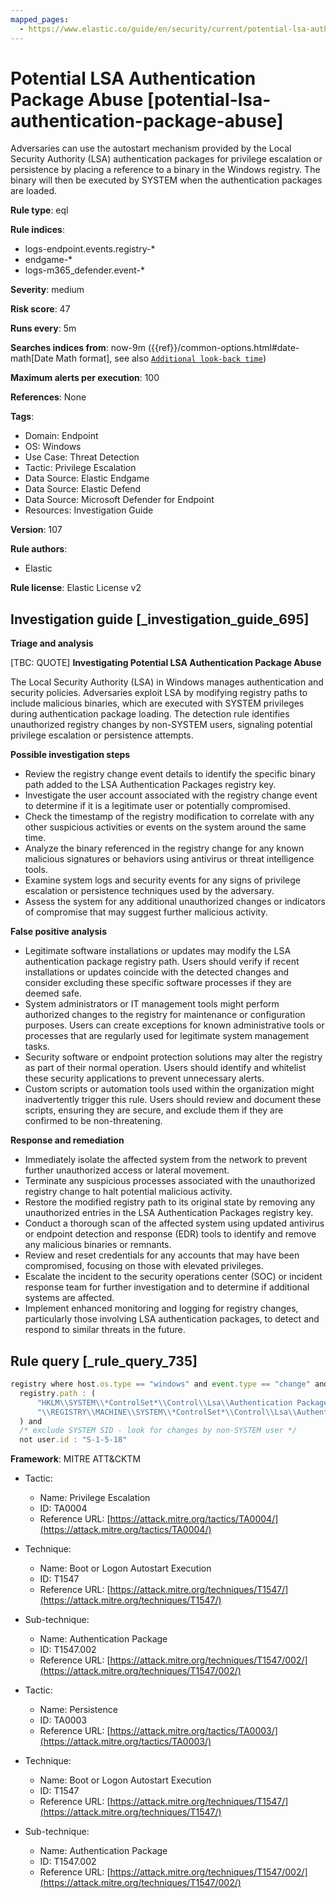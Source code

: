 ```yaml
---
mapped_pages:
  - https://www.elastic.co/guide/en/security/current/potential-lsa-authentication-package-abuse.html
---
```


# Potential LSA Authentication Package Abuse [potential-lsa-authentication-package-abuse]

Adversaries can use the autostart mechanism provided by the Local Security Authority (LSA) authentication packages for privilege escalation or persistence by placing a reference to a binary in the Windows registry. The binary will then be executed by SYSTEM when the authentication packages are loaded.

**Rule type**: eql

**Rule indices**:

* logs-endpoint.events.registry-*
* endgame-*
* logs-m365_defender.event-*

**Severity**: medium

**Risk score**: 47

**Runs every**: 5m

**Searches indices from**: now-9m ({{ref}}/common-options.html#date-math[Date Math format], see also [`Additional look-back time`](docs-content://solutions/security/detect-and-alert/create-detection-rule.md#rule-schedule))

**Maximum alerts per execution**: 100

**References**: None

**Tags**:

* Domain: Endpoint
* OS: Windows
* Use Case: Threat Detection
* Tactic: Privilege Escalation
* Data Source: Elastic Endgame
* Data Source: Elastic Defend
* Data Source: Microsoft Defender for Endpoint
* Resources: Investigation Guide

**Version**: 107

**Rule authors**:

* Elastic

**Rule license**: Elastic License v2

## Investigation guide [_investigation_guide_695]

**Triage and analysis**

[TBC: QUOTE]
**Investigating Potential LSA Authentication Package Abuse**

The Local Security Authority (LSA) in Windows manages authentication and security policies. Adversaries exploit LSA by modifying registry paths to include malicious binaries, which are executed with SYSTEM privileges during authentication package loading. The detection rule identifies unauthorized registry changes by non-SYSTEM users, signaling potential privilege escalation or persistence attempts.

**Possible investigation steps**

* Review the registry change event details to identify the specific binary path added to the LSA Authentication Packages registry key.
* Investigate the user account associated with the registry change event to determine if it is a legitimate user or potentially compromised.
* Check the timestamp of the registry modification to correlate with any other suspicious activities or events on the system around the same time.
* Analyze the binary referenced in the registry change for any known malicious signatures or behaviors using antivirus or threat intelligence tools.
* Examine system logs and security events for any signs of privilege escalation or persistence techniques used by the adversary.
* Assess the system for any additional unauthorized changes or indicators of compromise that may suggest further malicious activity.

**False positive analysis**

* Legitimate software installations or updates may modify the LSA authentication package registry path. Users should verify if recent installations or updates coincide with the detected changes and consider excluding these specific software processes if they are deemed safe.
* System administrators or IT management tools might perform authorized changes to the registry for maintenance or configuration purposes. Users can create exceptions for known administrative tools or processes that are regularly used for legitimate system management tasks.
* Security software or endpoint protection solutions may alter the registry as part of their normal operation. Users should identify and whitelist these security applications to prevent unnecessary alerts.
* Custom scripts or automation tools used within the organization might inadvertently trigger this rule. Users should review and document these scripts, ensuring they are secure, and exclude them if they are confirmed to be non-threatening.

**Response and remediation**

* Immediately isolate the affected system from the network to prevent further unauthorized access or lateral movement.
* Terminate any suspicious processes associated with the unauthorized registry change to halt potential malicious activity.
* Restore the modified registry path to its original state by removing any unauthorized entries in the LSA Authentication Packages registry key.
* Conduct a thorough scan of the affected system using updated antivirus or endpoint detection and response (EDR) tools to identify and remove any malicious binaries or remnants.
* Review and reset credentials for any accounts that may have been compromised, focusing on those with elevated privileges.
* Escalate the incident to the security operations center (SOC) or incident response team for further investigation and to determine if additional systems are affected.
* Implement enhanced monitoring and logging for registry changes, particularly those involving LSA authentication packages, to detect and respond to similar threats in the future.


## Rule query [_rule_query_735]

```js
registry where host.os.type == "windows" and event.type == "change" and
  registry.path : (
      "HKLM\\SYSTEM\\*ControlSet*\\Control\\Lsa\\Authentication Packages",
      "\\REGISTRY\\MACHINE\\SYSTEM\\*ControlSet*\\Control\\Lsa\\Authentication Packages"
  ) and
  /* exclude SYSTEM SID - look for changes by non-SYSTEM user */
  not user.id : "S-1-5-18"
```

**Framework**: MITRE ATT&CKTM

* Tactic:

    * Name: Privilege Escalation
    * ID: TA0004
    * Reference URL: [https://attack.mitre.org/tactics/TA0004/](https://attack.mitre.org/tactics/TA0004/)

* Technique:

    * Name: Boot or Logon Autostart Execution
    * ID: T1547
    * Reference URL: [https://attack.mitre.org/techniques/T1547/](https://attack.mitre.org/techniques/T1547/)

* Sub-technique:

    * Name: Authentication Package
    * ID: T1547.002
    * Reference URL: [https://attack.mitre.org/techniques/T1547/002/](https://attack.mitre.org/techniques/T1547/002/)

* Tactic:

    * Name: Persistence
    * ID: TA0003
    * Reference URL: [https://attack.mitre.org/tactics/TA0003/](https://attack.mitre.org/tactics/TA0003/)

* Technique:

    * Name: Boot or Logon Autostart Execution
    * ID: T1547
    * Reference URL: [https://attack.mitre.org/techniques/T1547/](https://attack.mitre.org/techniques/T1547/)

* Sub-technique:

    * Name: Authentication Package
    * ID: T1547.002
    * Reference URL: [https://attack.mitre.org/techniques/T1547/002/](https://attack.mitre.org/techniques/T1547/002/)



